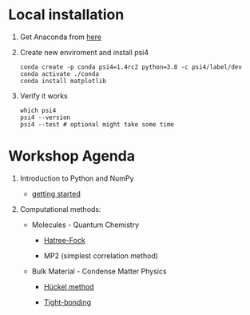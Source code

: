 # Local installation

1. Get Anaconda from [here](https://docs.continuum.io/anaconda/install)

2. Create new enviroment and install psi4

    ```shell
    conda create -p conda psi4=1.4rc2 python=3.8 -c psi4/label/dev
    conda activate ./conda
    conda install matplotlib
    ```

3. Verify it works

    ```shell
    which psi4
    psi4 --version
    psi4 --test # optional might take some time
    ```

# Workshop Agenda

1. Introduction to Python and NumPy

    * [getting started](intro/getting_started.ipynb)

2. Computational methods:

    * Molecules - Quantum Chemistry

        * [Hatree-Fock](tcs/rhf_psi4numpy.ipynb)

        * MP2 (simplest correlation method)

    * Bulk Material - Condense Matter Physics

        * [H&uuml;ckel method](tcs/huckel.ipynb)

        * [Tight-bonding](tcs/tight_bonding.ipynb)